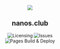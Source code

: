 <p align="center">
    <a href="https://github.com/Tanu-N-Prabhu/Python/graphs/contributors"><img src="https://contrib.rocks/image?repo=misternano/misternano.github.io" /></a>
</p>
<p align="center">
   <h2 align="center">nanos.club</h2>
</p>
<p align="center">
    <a><img alt="Licensing" src="https://img.shields.io/github/license/misternano/misternano.github.io" /></a>
    <a><img alt="Issues" src="https://img.shields.io/github/issues/misternano/misternano.github.io" /></a>
<br>
    <a><img alt="Pages Build & Deploy" src="https://github.com/misternano/misternano.github.io/actions/workflows/pages/pages-build-deployment/badge.svg" /></a>
</p>
